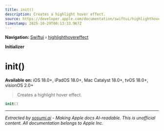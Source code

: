 ```yaml
---
title: init()
description: Creates a highlight hover effect.
source: https://developer.apple.com/documentation/swiftui/highlighthovereffect/init()
timestamp: 2025-10-29T00:13:33.967Z
---
```


**Navigation:** [Swiftui](/documentation/swiftui) › [highlighthovereffect](/documentation/swiftui/highlighthovereffect)

**Initializer**

# init()

**Available on:** iOS 18.0+, iPadOS 18.0+, Mac Catalyst 18.0+, tvOS 18.0+, visionOS 2.0+

> Creates a highlight hover effect.

```swift
init()
```

---

*Extracted by [sosumi.ai](https://sosumi.ai) - Making Apple docs AI-readable.*
*This is unofficial content. All documentation belongs to Apple Inc.*
